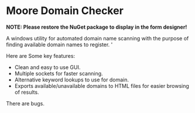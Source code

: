 # Moore Domain Checker

<b>NOTE: Please restore the NuGet package to display in the form designer!</b>

A windows utility for automated domain name scanning with the purpose of finding available domain names to register. '

Here are Some key features: 

- Clean and easy to use GUI.
- Multiple sockets for faster scanning.
- Alternative keyword lookups to use for domain. 
- Exports available/unavailable domains to HTML files for easier browsing of results.

There are bugs.
